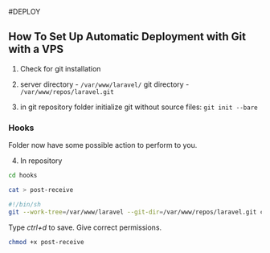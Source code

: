 #DEPLOY


## How To Set Up Automatic Deployment with Git with a VPS

1. Check for git installation

2. server directory - ```/var/www/laravel/```
  git directory - ```/var/www/repos/laravel.git```

3. in git repository folder initialize git without source files: ```git init --bare```

### Hooks
Folder now have some possible action to perform to you.

4. In repository 

```bash
cd hooks
```

```bash
cat > post-receive
```

```bash
#!/bin/sh
git --work-tree=/var/www/laravel --git-dir=/var/www/repos/laravel.git checkout -f
```
Type *ctrl+d* to save. Give correct permissions.

```bash
chmod +x post-receive
```